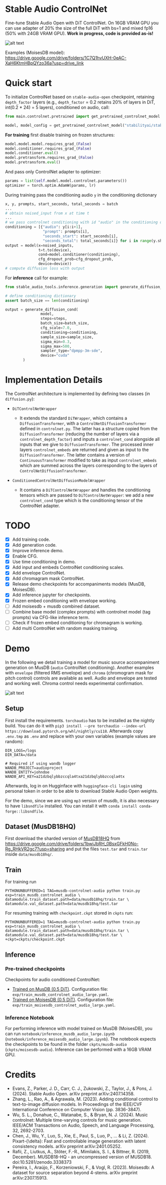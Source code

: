 # Stable Audio ControlNet

Fine-tune Stable Audio Open with DiT ControlNet. On 16GB VRAM GPU you can use adapter of 20% the size of the full DiT with bs=1
and mixed fp16 (50% with 24GB VRAM GPU). **Work in progress, code is provided as-is!**

  
![alt text](res/logo.jpg)

Examples (MoisesDB model):
https://drive.google.com/drive/folders/1C7Q1hvUXH-0eAC-XaH6KtmHBpQYzo36a?usp=drive_link

# Quick start
To initialize ControlNet based on `stable-audio-open` checkpoint, retaining `depth_factor` layers (e.g., `depth_factor` = 0.2 retains 20% of layers
in DiT, int(0.2 * 24) = 5 layers), conditioned on audio, call:

```python
from main.controlnet.pretrained import get_pretrained_controlnet_model

model, model_config = get_pretrained_controlnet_model("stabilityai/stable-audio-open-1.0", controlnet_types=["audio"], depth_factor=0.2)
```

**For training** first disable training on frozen structures:

```python
model.model.model.requires_grad_(False)
model.conditioner.requires_grad_(False)
model.conditioner.eval()
model.pretransform.requires_grad_(False)
model.pretransform.eval()
```
And pass only ControlNet adapter to optimizer:

```python
params = list(self.model.model.controlnet.parameters())
optimizer = torch.optim.AdamW(params, lr)
```

During training pass the conditioning audio `y` in the conditioning dictionary 

```python
x, y, prompts, start_seconds, total_seconds = batch
...
# obtain noised_input from x at time t
...
# we pass controlnet conditioning with id "audio" in the conditioning dictionary
conditioning = [{"audio": y[i:i+1],
                 "prompt": prompts[i], 
                 "seconds_start": start_seconds[i],
                 "seconds_total": total_seconds[i]} for i in range(y.shape[0])]
output = model(x=noised_inputs, 
               t=t.to(device),
               cond=model.conditioner(conditioning),
               cfg_dropout_prob=cfg_dropout_prob,
               device=device))
# compute diffusion loss with output
```

For **inference** call for example:
```python
from stable_audio_tools.inference.generation import generate_diffusion_cond

# define conditioning dictionary
assert batch_size == len(conditioning)

output = generate_diffusion_cond(
                model,
                steps=steps,
                batch_size=batch_size,
                cfg_scale=7.0,
                conditioning=conditioning,
                sample_size=sample_size,
                sigma_min=0.3,
                sigma_max=500,
                sampler_type="dpmpp-3m-sde",
                device="cuda"
        )
```

# Implementation Details

The ControlNet architecture is implemented by defining two classes (in `diffusion.py`):

- `DiTControlNetWrapper`
  - It extends the standard `DiTWrapper`, which contains a `DiffusionTransformer`, with a `ControlNetDiffusionTransformer` 
    defined in `controlnet.py`. The latter has a structure copied from the `DiffusionTransformer` (reducing the number of 
    layers via a `controlnet_depth_factor`) and inputs a `controlnet_cond` alongside all inputs that we give to `DiffusionTransformer`. 
    The processed inner layers `controlnet_embeds` are returned and given as input to the `DiffusionTransformer`. The latter contains a version 
    of `ContinuousTransformer` modified to take as input `controlnet_embeds` which are summed across the layers corresponding 
    to the layers of `ControlNetDiffusionTransformer`.

- `ConditionedControlNetDiffusionModelWrapper`
  - It contains a `DiTControlNetWrapper` and handles the conditioning tensors which are passed to `DiTControlNetWrapper`:
    we add a new `controlnet_cond` type which is the conditioning tensor of the ControlNet adapter.

# TODO
- [x] Add training code.
- [x] Add generation code.
- [x] Improve inference demo.
- [x] Enable CFG.
- [x] Use time conditioning in demo.
- [x] Add input and embeds ControlNet conditioning scales.
- [x] Add envelope ControlNet.
- [x] Add chromagram mask ControlNet.
- [x] Release demo checkpoints for accompaniments models (MusDB, MoisesDB).
- [x] Add inference jupyter for checkpoints.
- [x] Frozen embed conditioning with envelope working.
- [ ] Add moisesdb + musdb combined dataset.
- [ ] Combine base model (complex prompts) with controlnet model (tag prompts) via CFG-like inference term.
- [ ] Check if frozen embed conditioning for chromagram is working.
- [ ] Add multi ControlNet with random masking training.

#  Demo 
In the following we detail training a model for music source accompaniment generation on MusDB (`audio` ControlNet conditioning). Another examples with `envelope`
(filtered RMS envelope) and `chroma` (chromogram mask for pitch control) controls are available as well. Audio and envelope are tested and working well. Chroma control needs experimental confirmation.

![alt text](res/chromagram.png)

## Setup
First install the requirements. `torchaudio` has to be installed as the nightly build. You can do it with `pip3 install --pre torchaudio --index-url https://download.pytorch.org/whl/nightly/cu118`.  Afterwards copy `.env.tmp` as `.env` and replace with your own variables (example values are random):

```
DIR_LOGS=/logs
DIR_DATA=/data

# Required if using wandb logger
WANDB_PROJECT=audioproject
WANDB_ENTITY=johndoe
WANDB_API_KEY=a21dzbqlybbzccqla4txa21dzbqlybbzccqla4tx
```

Afterwards, log in on Hugginface with `huggingface-cli login` using personal token in order to be able to download
Stable Audio Open weights.

For the demo, since we are using `mp3` version of musdb, it is also necessary to have `libsndfile` installed. You can install it with `conda install conda-forge::libsndfile`.

## Dataset (MusDB18HQ)

First download the sharded version of [MusDB18HQ](https://sigsep.github.io/datasets/musdb.html#musdb18-compressed-stems) from https://drive.google.com/drive/folders/1bwiJbRH_0BsxGFkH0No-Rg_RHkVR2gc7?usp=sharing
and put the files `test.tar` and `train.tar` inside `data/musdb18hq/`.

## Train

For training run
```
PYTHONUNBUFFERED=1 TAG=musdb-controlnet-audio python train.py exp=train_musdb_controlnet_audio \
datamodule.train_dataset.path=data/musdb18hq/train.tar \ 
datamodule.val_dataset.path=data/musdb18hq/test.tar
```

For resuming training with `checkpoint.ckpt` stored in `ckpts` run:
```
PYTHONUNBUFFERED=1 TAG=musdb-controlnet-audio python train.py exp=train_musdb_controlnet_audio \
datamodule.train_dataset.path=data/musdb18hq/train.tar \ 
datamodule.val_dataset.path=data/musdb18hq/test.tar \
+ckpt=ckpts/checkpoint.ckpt
```

## Inference

### Pre-trained checkpoints

Checkpoints for audio conditioned ControlNet:
- [Trained on MusDB (0.5 DiT)](https://drive.google.com/drive/folders/1-EcM7RWDbLLULrcURZBFSkginaJtq_Zv?usp=sharing). Configuration file: `exp/train_musdb_controlnet_audio_large.yaml`.
- [Trained on MoisesDB (0.5 DiT)](https://drive.google.com/drive/folders/1gtAJVeZmNe3fmu-WokF3n3eSaySZumrx?usp=sharing). Configuration file: `exp/train_moisesdb_controlnet_audio_large.yaml`.

### Inference Notebook

For performing inference with model trained on MusDB (MoisesDB), you can run `notebook/inference_musdb_audio_large.ipynb` (`notebook/inference_moisesdb_audio_large.ipynb`). The notebook expects the checkpoints to be found in the folder `ckpts/musdb-audio` (`ckpts/moisesdb-audio`). Inference can be performed with a 16GB VRAM GPU.


# Credits

- Evans, Z., Parker, J. D., Carr, C. J., Zukowski, Z., Taylor, J., & Pons, J. (2024). Stable Audio Open. arXiv preprint arXiv:2407.14358.
- Zhang, L., Rao, A., & Agrawala, M. (2023). Adding conditional control to text-to-image diffusion models. In Proceedings of the IEEE/CVF International Conference on Computer Vision (pp. 3836-3847).
- Wu, S. L., Donahue, C., Watanabe, S., & Bryan, N. J. (2024). Music controlnet: Multiple time-varying controls for music generation. IEEE/ACM Transactions on Audio, Speech, and Language Processing, 32, 2692-2703.
- Chen, J., Wu, Y., Luo, S., Xie, E., Paul, S., Luo, P., ... & Li, Z. (2024). Pixart-{\delta}: Fast and controllable image generation with latent consistency models. arXiv preprint arXiv:2401.05252.
- Rafii, Z., Liutkus, A., Stöter, F.-R., Mimilakis, S. I., & Bittner, R. (2019, December). MUSDB18-HQ - an uncompressed version of MUSDB18. doi:10.5281/zenodo.3338373
- Pereira, I., Araújo, F., Korzeniowski, F., & Vogl, R. (2023). Moisesdb: A dataset for source separation beyond 4-stems. arXiv preprint arXiv:2307.15913.
